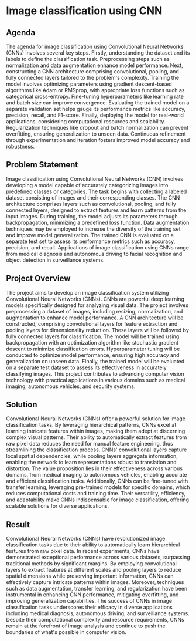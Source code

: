 # Image classification using CNN

## Agenda

The agenda for image classification using Convolutional Neural Networks (CNNs) involves several key steps. Firstly, understanding the dataset and its labels to define the classification task. Preprocessing steps such as normalization and data augmentation enhance model performance. Next, constructing a CNN architecture comprising convolutional, pooling, and fully connected layers tailored to the problem's complexity. Training the model involves optimizing parameters using gradient descent-based algorithms like Adam or RMSprop, with appropriate loss functions such as categorical cross-entropy. Fine-tuning hyperparameters like learning rate and batch size can improve convergence. Evaluating the trained model on a separate validation set helps gauge its performance metrics like accuracy, precision, recall, and F1-score. Finally, deploying the model for real-world applications, considering computational resources and scalability. Regularization techniques like dropout and batch normalization can prevent overfitting, ensuring generalization to unseen data. Continuous refinement through experimentation and iteration fosters improved model accuracy and robustness.

## Problem Statement

Image classification using Convolutional Neural Networks (CNN) involves developing a model capable of accurately categorizing images into predefined classes or categories. The task begins with collecting a labeled dataset consisting of images and their corresponding classes. The CNN architecture comprises layers such as convolutional, pooling, and fully connected layers, designed to extract features and learn patterns from the input images. During training, the model adjusts its parameters through backpropagation, minimizing a predefined loss function. Data augmentation techniques may be employed to increase the diversity of the training set and improve model generalization. The trained CNN is evaluated on a separate test set to assess its performance metrics such as accuracy, precision, and recall. Applications of image classification using CNNs range from medical diagnosis and autonomous driving to facial recognition and object detection in surveillance systems.

## Project Overview

The project aims to develop an image classification system utilizing Convolutional Neural Networks (CNNs). CNNs are powerful deep learning models specifically designed for analyzing visual data. The project involves preprocessing a dataset of images, including resizing, normalization, and augmentation to enhance model performance. A CNN architecture will be constructed, comprising convolutional layers for feature extraction and pooling layers for dimensionality reduction. These layers will be followed by fully connected layers for classification. The model will be trained using backpropagation with an optimization algorithm like stochastic gradient descent to minimize classification errors. Hyperparameter tuning will be conducted to optimize model performance, ensuring high accuracy and generalization on unseen data. Finally, the trained model will be evaluated on a separate test dataset to assess its effectiveness in accurately classifying images. This project contributes to advancing computer vision technology with practical applications in various domains such as medical imaging, autonomous vehicles, and security systems.

## Solution

Convolutional Neural Networks (CNNs) offer a powerful solution for image classification tasks. By leveraging hierarchical patterns, CNNs excel at learning intricate features within images, making them adept at discerning complex visual patterns. Their ability to automatically extract features from raw pixel data reduces the need for manual feature engineering, thus streamlining the classification process. CNNs' convolutional layers capture local spatial dependencies, while pooling layers aggregate information, enabling the network to learn representations robust to translation and distortion. The value proposition lies in their effectiveness across various domains, from medical imaging to autonomous vehicles, enabling accurate and efficient classification tasks. Additionally, CNNs can be fine-tuned with transfer learning, leveraging pre-trained models for specific domains, which reduces computational costs and training time. Their versatility, efficiency, and adaptability make CNNs indispensable for image classification, offering scalable solutions for diverse applications.


## Result

Convolutional Neural Networks (CNNs) have revolutionized image classification tasks due to their ability to automatically learn hierarchical features from raw pixel data. In recent experiments, CNNs have demonstrated exceptional performance across various datasets, surpassing traditional methods by significant margins. By employing convolutional layers to extract features at different scales and pooling layers to reduce spatial dimensions while preserving important information, CNNs can effectively capture intricate patterns within images. Moreover, techniques such as data augmentation, transfer learning, and regularization have been instrumental in enhancing CNN performance, mitigating overfitting, and improving generalization capabilities. The success of CNNs in image classification tasks underscores their efficacy in diverse applications including medical diagnosis, autonomous driving, and surveillance systems. Despite their computational complexity and resource requirements, CNNs remain at the forefront of image analysis and continue to push the boundaries of what's possible in computer vision.

